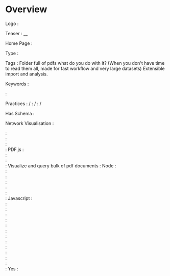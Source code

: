 # Overview

Logo
:   ![]()

Teaser
:   __

Home Page
:   

Type
:   

Tags
:   Folder full of pdfs what do you do with it? (When you don&#39;t have time to read them all, made for fast workflow and very large datasets) Extensible import and analysis.

Keywords
:   

:   

Practices
:    / 
:    / 
:    / 

Has Schema
:   

Network Visualisation
:   


:   
:   
:   
:   PDF.js
:   
:   
:   
:   Visualize and query bulk of pdf documents
:   Node
:   
:   
:   
:   
:   
:   
:   Javascript
:   
:   
:   
:   
:   
:   
:   
:   
:   
:   
:   
:   
:   
:   Yes
:   
